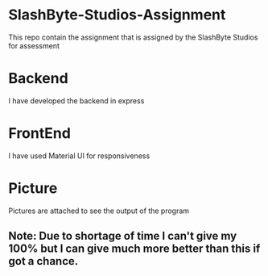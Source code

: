 # SlashByte-Studios-Assignment
This repo contain the assignment that is assigned by the SlashByte Studios for assessment 
# Backend
I have developed the backend in express
# FrontEnd
I have used Material UI for responsiveness
# Picture
Pictures are attached to see the output of the program

## Note: Due to shortage of time I can't give my 100% but I can give much more better than this if got a chance.
